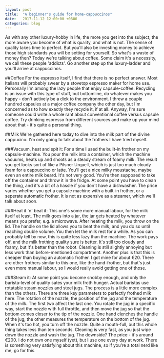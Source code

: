 ```yaml
---
layout: post
title:  "A beginner's guide for home-cappuccinos"
date:   2017-11-12 12:00:00 +0300
categories: blog
---
```

As with any other luxury-hobby in life, the more you get into the subject, the more aware you become of what is quality, and what is not.
The sense of quality takes time to perfect. But you'll also be investing money to achieve those high standards you will be setting for yourself. So what's a waste of money then? Today we're talking about coffee. Some claim it's a necessity, we call these people 'addicts'. Go another step up the luxury-ladder and you'll arrive at cappuccinos.

##Coffee
For the espresso itself, I find that there is no perfect answer. Most Italians will probably swear by a stovetop espresso maker for home use.
Personally I'm among the lazy people that enjoy capsule-coffee. Recycling is an issue with this type of stuff, but bottomline, do whatever makes you happy - don't actively be a dick to the environment. I threw a couple hundred capsules at a major coffee company the other day, but I'm concerned as to how exactly they recycle it, if at all. Anyway, I'm sure someone could write a whole rant about conventional coffee versus capsule coffee. Try drinking espresso from different sources and make up your mind about that - it's quite a personal thing. 

##Milk
We're gathered here today to dive into the milk part of the divine cappucino. I'm only going to talk about the frothers I have tried myself.


###Vacuum, heat and spit it:
For a time I used the built-in frother on my capsule-machine. You pour the milk into a container, which the machine vacuums, heats up and shoots as a steady stream of foamy milk. The result you get looks sort of like a Pilsner Urquell, which is just too much cloudy foam for a cappuccino or latte. You'll get a nice milky moustache, maybe even an entire milk beard. It's not very good. You're then supposed to take off the container and throw it in the fridge. At some point you have to clean the thing, and it's a bit of a hassle if you don't have a dishwasher. The price varies whether you get a capsule machine with a built-in frother, or a seperate automatic frother. It is not as expensive as a steamer, which we'll talk about soon.

###Heat it 'n' beat it:
This one's some more manual labour, for the milk itself at least. The milk goes into a jar, the jar gets heated by whatever means you prefer, e.g. a microwave. After heating the milk, you throw on the lid. The handle on the lid allows you to beat the milk, and you do so until reaching double volume. You then let the milk rest for a while. As you can probably tell by now, this is quite less lazy than the machine. The work pays off, and the milk frothing quality sure is better. It's still too cloudy and foamy, but it's better than the robot. Cleaning is still slightly annoying but less work than before-mentioned compartment. Another plus is that this is cheaper than buying an automatic frother. I got mine for about €20. There are other frothers similar to this one, like the hand-frother, but that's just even more manual labour, so I would really avoid getting one of those.

###Steam it:
At some point you become snobby enough, and only the barista-level of quality sates your milk froth hunger. Actual baristas use rotatable steam nozzles and steel jugs.
The process is a little more complex than the others. There are three key parameters to perfectly frothed milk here: The rotation of the nozzle, the position of the jug and the temperature of the milk. The first two affect the last one. You rotate the jug in a specific way, start the nozzle with full throttle, and then move the jug so that the bottom comes closer to the tip of the nozzle. One hand clenches the handle of the jug, the other measures the temperature on the bottom of the jug. When it's too hot, you turn off the nozzle. Quite a mouth-full, but this whole thing takes less than ten seconds. Cleaning is very fast, as you just wipe down the nozzle and wash the jug. The downside? The price - it's around €200. I do not own one myself (yet), but I use one every day at work. There is something very satisfying about this machine, so if you're a total nerd like me, go for this. 